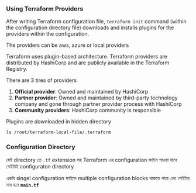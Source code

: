### Using Terraform Providers

After writing Terraform configuration file, `terraform init` command (within the configuration directory file) downloads and installs plugins for the providers within the configuration.

The providers can be aws, azure or local providers

Terraform uses plugin-based architecture. Terraform providers are distributed by HashiCorp and are publicly available in the Terraform Registry. 

There are 3 tires of providers

1. **Official provider**: Owned and maintained by HashiCorp
2. **Partner provider**: Owned and maintained by third-party technology company and gone through partner provider process with HashiCorp
3. **Community providers**: HashiCorp community is responsible

Plugins are downloaded in hidden directory

```shell
ls /root/terraform-local-file/.terraform 
```

### Configuration Directory

যেই directory তে `.tf` extension সহ Terraform এর configuration ফাইল পাওয়া যাবে সেইটাই configuraton directory

একটা singel configuration ফাইলে multiple configuration blocks থাকতে পারে এবং সেইটার নাম হবে **`main.tf`**